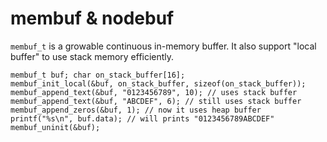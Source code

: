 membuf & nodebuf
================

`membuf_t` is a growable continuous in-memory buffer. It also support "local buffer" to use stack memory efficiently.

    membuf_t buf; char on_stack_buffer[16];
    membuf_init_local(&buf, on_stack_buffer, sizeof(on_stack_buffer));
    membuf_append_text(&buf, "0123456789", 10); // uses stack buffer
    membuf_append_text(&buf, "ABCDEF", 6); // still uses stack buffer
    membuf_append_zeros(&buf, 1); // now it uses heap buffer
    printf("%s\n", buf.data); // will prints "0123456789ABCDEF"
    membuf_uninit(&buf);

